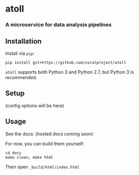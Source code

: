 # atoll
### A microservice for data analysis pipelines

## Installation

Install via `pip`:

    pip install git+https://github.com/coralproject/atoll

`atoll` supports both Python 3 and Python 2.7, but Python 3 is recommended.

## Setup

(config options will be here)

## Usage

See the docs: (hosted docs coming soon)

For now, you can build them yourself:

    cd docs
    make clean; make html

Then open `_build/html/index.html`
